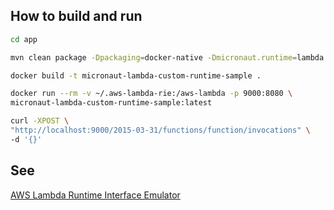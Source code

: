 ## How to build and run

```bash
cd app

mvn clean package -Dpackaging=docker-native -Dmicronaut.runtime=lambda -Pgraalvm

docker build -t micronaut-lambda-custom-runtime-sample .

docker run --rm -v ~/.aws-lambda-rie:/aws-lambda -p 9000:8080 \
micronaut-lambda-custom-runtime-sample:latest

curl -XPOST \ 
"http://localhost:9000/2015-03-31/functions/function/invocations" \
-d '{}'

```

## See

[AWS Lambda Runtime Interface Emulator](https://github.com/aws/aws-lambda-runtime-interface-emulator)